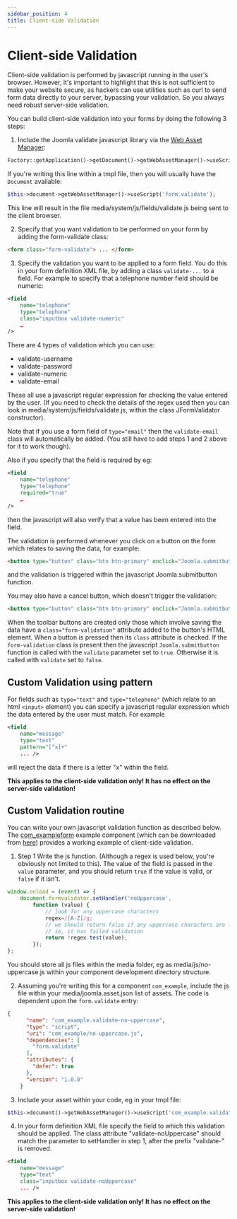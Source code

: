 ```yaml
---
sidebar_position: 4
title: Client-side Validation
---
```


Client-side Validation
======================

Client-side validation is performed by javascript running in the user's browser. However, it's important to highlight that this is not sufficient to make your website secure, as hackers can use utilities such as curl to send form data directly to your server, bypassing your validation. So you always need robust server-side validation.

You can build client-side validation into your forms by doing the following 3 steps:
1. Include the Joomla validate javascript library via the [Web Asset Manager](../web-asset-manager.md):

```php
Factory::getApplication()->getDocument()->getWebAssetManager()->useScript('form.validate');
```

If you're writing this line within a tmpl file, then you will usually have the `Document` available:

```php
$this->document->getWebAssetManager()->useScript('form.validate');

```
This line will result in the file media/system/js/fields/validate.js being sent to the client browser.

2. Specify that you want validation to be performed on your form by adding the form-validate class:

```html
<form class="form-validate"> ... </form>
```

3. Specify the validation you want to be applied to a form field. You do this in your form definition XML file, by adding a class `validate-...` to a field. For example to specify that a telephone number field should be numeric:

```xml
<field 
    name="telephone"
    type="telephone"
    class="inputbox validate-numeric"
    …
/>
```

There are 4 types of validation which you can use:
- validate-username
- validate-password
- validate-numeric
- validate-email

These all use a javascript regular expression for checking the value entered by the user. (If you need to check the details of the regex used then you can look in media/system/js/fields/validate.js, within the class JFormValidator constructor). 

Note that if you use a form field of `type="email"` then the `validate-email` class will automatically be added. (You still have to add steps 1 and 2 above for it to work though).

Also if you specify that the field is required by eg:

```xml
<field 
    name="telephone"
    type="telephone"
    required="true"
    …
/>
```

then the javascript will also verify that a value has been entered into the field.

The validation is performed whenever you click on a button on the form which relates to saving the data, for example:

```html
<button type="button" class="btn btn-primary" onclick="Joomla.submitbutton('myform.submit')">Submit</button>
```

and the validation is triggered within the javascript Joomla.submitbutton function. 

You may also have a cancel button, which doesn't trigger the validation:

```html
<button type="button" class="btn btn-primary" onclick="Joomla.submitbutton('myform.cancel')">Cancel</button>
```

When the toolbar buttons are created only those which involve saving the data have a `class="form-validation"` attribute added to the button's HTML element. When a button is pressed then its `class` attribute is checked. If the `form-validation` class is present then the javascript `Joomla.submitbutton` function is called with the `validate` parameter set to `true`. Otherwise it is called with `validate` set to `false`.

## Custom Validation using pattern

For fields such as `type="text"` and `type="telephone"` (which relate to an html `<input>` element) you can specify a javascript regular expression which the data entered by the user must match. For example

```xml
<field 
    name="message"
    type="text"
    pattern="[^x]+"
    ... />
```

will reject the data if there is a letter "x" within the field.

**This applies to the client-side validation only! It has no effect on the server-side validation!**

## Custom Validation routine

You can write your own javascript validation function as described below. The [com_exampleform](../../building-extensions/components/component-examples/example-form-component.md) example component (which can be downloaded from [here](https://github.com/joomla/manual-examples/tree/main/component-exampleform)) provides a working example of client-side validation.

1. Step 1 Write the js function. (Although a regex is used below, you're obviously not limited to this). The value of the field is passed in the `value` parameter, and you should return `true` if the value is valid, or `false` if it isn't.

```js title="no-uppercase.js"
window.onload = (event) => {
    document.formvalidator.setHandler('noUppercase',
        function (value) {
            // look for any uppercase characters 
            regex=/[A-Z]/g;
            // we should return false if any uppercase characters are found
            // ie, it has failed validation
            return !regex.test(value);
        });
};
```

You should store all js files within the media folder, eg as media/js/no-uppercase.js within your component development directory structure. 

2. Assuming you're writing this for a component `com_example`, include the js file within your media/joomla.asset.json list of assets. The code is dependent upon the `form.validate` entry:

```json
{
      "name": "com_example.validate-no-uppercase",
      "type": "script",
      "uri": "com_example/no-uppercase.js",
      "dependencies": [
        "form.validate"
      ],
      "attributes": {
        "defer": true
      },
      "version": "1.0.0"
    } 
```

3. Include your asset within your code, eg in your tmpl file:

```php
$this->document()->getWebAssetManager()->useScript('com_example.validate-no-uppercase');
```

4. In your form definition XML file specify the field to which this validation should be applied. The class attribute "validate-noUppercase" should match the parameter to setHandler in step 1, after the prefix "validate-" is removed. 

```xml
<field 
    name="message"
    type="text"
    class="inputbox validate-noUppercase"
    ... />
```

**This applies to the client-side validation only! It has no effect on the server-side validation!**
